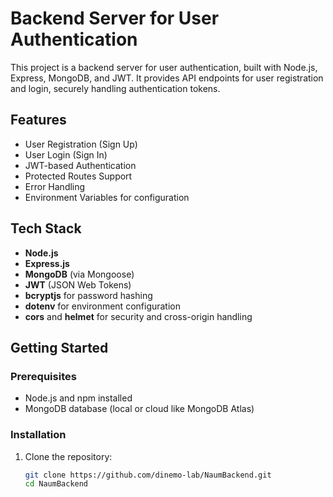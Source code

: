 # Backend Server for User Authentication

This project is a backend server for user authentication, built with Node.js, Express, MongoDB, and JWT. It provides API endpoints for user registration and login, securely handling authentication tokens.

## Features

- User Registration (Sign Up)
- User Login (Sign In)
- JWT-based Authentication
- Protected Routes Support
- Error Handling
- Environment Variables for configuration

## Tech Stack

- **Node.js**
- **Express.js**
- **MongoDB** (via Mongoose)
- **JWT** (JSON Web Tokens)
- **bcryptjs** for password hashing
- **dotenv** for environment configuration
- **cors** and **helmet** for security and cross-origin handling

## Getting Started

### Prerequisites

- Node.js and npm installed
- MongoDB database (local or cloud like MongoDB Atlas)

### Installation

1. Clone the repository:

   ```bash
   git clone https://github.com/dinemo-lab/NaumBackend.git
   cd NaumBackend
